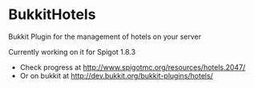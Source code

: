 BukkitHotels
============

Bukkit Plugin for the management of hotels on your server 

 Currently working on it for Spigot 1.8.3
 - Check progress at http://www.spigotmc.org/resources/hotels.2047/
 - Or on bukkit at http://dev.bukkit.org/bukkit-plugins/hotels/
